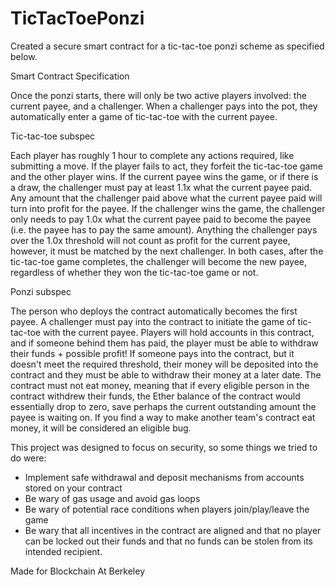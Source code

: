 # TicTacToePonzi

Created a secure smart contract for a tic-tac-toe ponzi scheme as specified below.

Smart Contract Specification

Once the ponzi starts, there will only be two active players involved: the current payee, and a challenger. When a challenger pays into the pot, they automatically enter a game of tic-tac-toe with the current payee.

Tic-tac-toe subspec

Each player has roughly 1 hour to complete any actions required, like submitting a move. If the player fails to act, they forfeit the tic-tac-toe game and the other player wins.
If the current payee wins the game, or if there is a draw, the challenger must pay at least 1.1x what the current payee paid. Any amount that the challenger paid above what the current payee paid will turn into profit for the payee.
If the challenger wins the game, the challenger only needs to pay 1.0x what the current payee paid to become the payee (i.e. the payee has to pay the same amount). Anything the challenger pays over the 1.0x threshold will not count as profit for the current payee, however, it must be matched by the next challenger.
In both cases, after the tic-tac-toe game completes, the challenger will become the new payee, regardless of whether they won the tic-tac-toe game or not. 

Ponzi subspec

The person who deploys the contract automatically becomes the first payee.
A challenger must pay into the contract to initiate the game of tic-tac-toe with the current payee.
Players will hold accounts in this contract, and if someone behind them has paid, the player must be able to withdraw their funds + possible profit!
If someone pays into the contract, but it doesn't meet the required threshold, their money will be deposited into the contract and they must be able to withdraw their money at a later date.
The contract must not eat money, meaning that if every eligible person in the contract withdrew their funds, the Ether balance of the contract would essentially drop to zero, save perhaps the current outstanding amount the payee is waiting on. If you find a way to make another team's contract eat money, it will be considered an eligible bug.

This project was designed to focus on security, so some things we tried to do were:
- Implement safe withdrawal and deposit mechanisms from accounts stored on your contract
- Be wary of gas usage and avoid gas loops
- Be wary of potential race conditions when players join/play/leave the game
- Be wary that all incentives in the contract are aligned and that no player can be locked out their funds and that no funds can be stolen from its intended recipient.

Made for Blockchain At Berkeley
